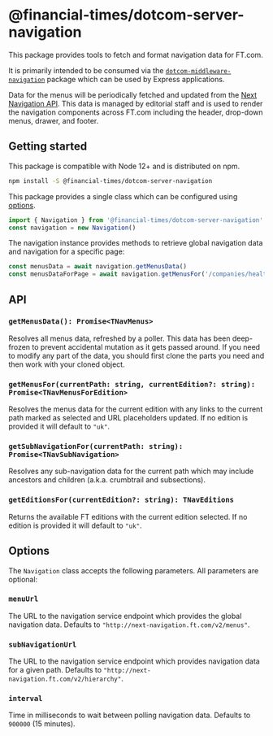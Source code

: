 # @financial-times/dotcom-server-navigation

This package provides tools to fetch and format navigation data for FT.com.

It is primarily intended to be consumed via the [`dotcom-middleware-navigation`](https://github.com/Financial-Times/dotcom-page-kit/tree/HEAD/packages/dotcom-middleware-navigation) package which can be used by Express applications.

Data for the menus will be periodically fetched and updated from the [Next Navigation API](https://github.com/Financial-Times/next-navigation-api). This data is managed by editorial staff and is used to render the navigation components across FT.com including the header, drop-down menus, drawer, and footer.


## Getting started

This package is compatible with Node 12+ and is distributed on npm.

```bash
npm install -S @financial-times/dotcom-server-navigation
```

This package provides a single class which can be configured using [options](#options).

```js
import { Navigation } from '@financial-times/dotcom-server-navigation'
const navigation = new Navigation()
```

The navigation instance provides methods to retrieve global navigation data and navigation for a specific page:

```js
const menusData = await navigation.getMenusData()
const menusDataForPage = await navigation.getMenusFor('/companies/health', 'uk')
```


## API

### `getMenusData(): Promise<TNavMenus>`

Resolves all menus data, refreshed by a poller. This data has been deep-frozen to prevent accidental mutation as it gets passed around. If you need to modify any part of the data, you should first clone the parts you need and then work with your cloned object.

### `getMenusFor(currentPath: string, currentEdition?: string): Promise<TNavMenusForEdition>`

Resolves the menus data for the current edition with any links to the current path marked as selected and URL placeholders updated. If no edition is provided it will default to `"uk"`.

### `getSubNavigationFor(currentPath: string): Promise<TNavSubNavigation>`

Resolves any sub-navigation data for the current path which may include ancestors and children (a.k.a. crumbtrail and subsections).

### `getEditionsFor(currentEdition?: string): TNavEditions`

Returns the available FT editions with the current edition selected. If no edition is provided it will default to `"uk"`.


## Options

The `Navigation` class accepts the following parameters. All parameters are optional:

 ### `menuUrl`

The URL to the navigation service endpoint which provides the global navigation data. Defaults to `"http://next-navigation.ft.com/v2/menus"`.

### `subNavigationUrl`

The URL to the navigation service endpoint which provides navigation data for a given path. Defaults to `"http://next-navigation.ft.com/v2/hierarchy"`.

### `interval`

Time in milliseconds to wait between polling navigation data. Defaults to `900000` (15 minutes).

